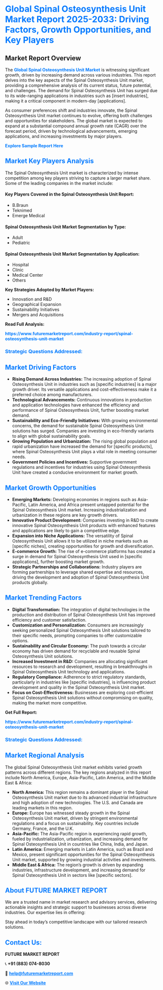 <h1 style="color: #007BFF;">Global Spinal Osteosynthesis Unit Market Report 2025-2033: Driving Factors, Growth Opportunities, and Key Players</h1>

<section id="overview">
<h2>Market Report Overview</h2>
<p>The <a href="https://www.futuremarketreport.com/industry-report/spinal-osteosynthesis-unit-market" style="color: #007BFF; text-decoration: none;"><strong>Global Spinal Osteosynthesis Unit Market</strong></a> is witnessing significant growth, driven by increasing demand across various industries. This report delves into the key aspects of the Spinal Osteosynthesis Unit market, providing a comprehensive analysis of its current status, future potential, and challenges. The demand for Spinal Osteosynthesis Unit has surged due to its wide-ranging applications in industries such as [insert industries], making it a critical component in modern-day [applications].</p>
<p>As consumer preferences shift and industries innovate, the Spinal Osteosynthesis Unit market continues to evolve, offering both challenges and opportunities for stakeholders. The global market is expected to expand at a substantial compound annual growth rate (CAGR) over the forecast period, driven by technological advancements, emerging applications, and increasing investments by major players.</p>
</section>

<section id="overview">
<p><a href="https://www.futuremarketreport.com/request-sample/reportId=83932" style="color: #007BFF; text-decoration: none;"><strong>Explore Sample Report Here</strong></a></p>
</section>

<section id="key-players">
<h2 style="color: #007BFF;">Market Key Players Analysis</h2>
<p>The Spinal Osteosynthesis Unit market is characterized by intense competition among key players striving to capture a larger market share. Some of the leading companies in the market include:</p>
<h4>Key Players Covered in the Spinal Osteosynthesis Unit Report:</h4>
<ul><li>B.Braun</li><li>Teknimed</li><li>Emerge Medical</li></ul>
<h4>Spinal Osteosynthesis Unit Market Segmentation by Type:</h4>
<ul><li>Adult</li><li>Pediatric</li></ul>

<h4>Spinal Osteosynthesis Unit Market Segmentation by Application:</h4>
<ul><li>Hospital</li><li>Clinic</li><li>Medical Center</li><li>Others</li></ul>
<p><strong>Key Strategies Adopted by Market Players:</strong></p>
<ul>
<li>Innovation and R&D</li>
<li>Geographical Expansion</li>
<li>Sustainability Initiatives</li>
<li>Mergers and Acquisitions</li>
</ul>
</section>

<section>
<p><strong>Read Full Analysis: </strong></p><a href="https://www.futuremarketreport.com/industry-report/spinal-osteosynthesis-unit-market" style="color: #007BFF; text-decoration: none;"><strong>https://www.futuremarketreport.com/industry-report/spinal-osteosynthesis-unit-market</strong></a>
<h3 style="color: #007BFF;">Strategic Questions Addressed:</h3>
</section>

<section id="driving-factors">
<h2 style="color: #007BFF;">Market Driving Factors</h2>
<ul>
<li><strong>Rising Demand Across Industries:</strong> The increasing adoption of Spinal Osteosynthesis Unit in industries such as [specific industries] is a major growth driver. Its versatile applications and cost-effectiveness make it a preferred choice among manufacturers.</li>
<li><strong>Technological Advancements:</strong> Continuous innovations in production and application technologies have enhanced the efficiency and performance of Spinal Osteosynthesis Unit, further boosting market demand.</li>
<li><strong>Sustainability and Eco-Friendly Initiatives:</strong> With growing environmental concerns, the demand for sustainable Spinal Osteosynthesis Unit solutions has surged. Companies are investing in eco-friendly variants to align with global sustainability goals.</li>
<li><strong>Growing Population and Urbanization:</strong> The rising global population and rapid urbanization have increased the demand for [specific products], where Spinal Osteosynthesis Unit plays a vital role in meeting consumer needs.</li>
<li><strong>Government Policies and Incentives:</strong> Supportive government regulations and incentives for industries using Spinal Osteosynthesis Unit have created a conducive environment for market growth.</li>
</ul>
</section>

<section id="growth-opportunities">
<h2 style="color: #007BFF;">Market Growth Opportunities</h2>
<ul>
<li><strong>Emerging Markets:</strong> Developing economies in regions such as Asia-Pacific, Latin America, and Africa present untapped potential for the Spinal Osteosynthesis Unit market. Increasing industrialization and urbanization in these regions are key growth drivers.</li>
<li><strong>Innovative Product Development:</strong> Companies investing in R&D to create innovative Spinal Osteosynthesis Unit products with enhanced features and applications are likely to gain a competitive edge.</li>
<li><strong>Expansion into Niche Applications:</strong> The versatility of Spinal Osteosynthesis Unit allows it to be utilized in niche markets such as [specific niches], creating opportunities for growth and diversification.</li>
<li><strong>E-commerce Growth:</strong> The rise of e-commerce platforms has created a surge in demand for Spinal Osteosynthesis Unit used in [specific applications], further boosting market growth.</li>
<li><strong>Strategic Partnerships and Collaborations:</strong> Industry players are forming partnerships to leverage shared expertise and resources, driving the development and adoption of Spinal Osteosynthesis Unit products globally.</li>
</ul>
</section>

<section id="trending-factors">
<h2 style="color: #007BFF;">Market Trending Factors</h2>
<ul>
<li><strong>Digital Transformation:</strong> The integration of digital technologies in the production and distribution of Spinal Osteosynthesis Unit has improved efficiency and customer satisfaction.</li>
<li><strong>Customization and Personalization:</strong> Consumers are increasingly seeking personalized Spinal Osteosynthesis Unit solutions tailored to their specific needs, prompting companies to offer customizable options.</li>
<li><strong>Sustainability and Circular Economy:</strong> The push towards a circular economy has driven demand for recyclable and reusable Spinal Osteosynthesis Unit solutions.</li>
<li><strong>Increased Investment in R&D:</strong> Companies are allocating significant resources to research and development, resulting in breakthroughs in Spinal Osteosynthesis Unit technology and applications.</li>
<li><strong>Regulatory Compliance:</strong> Adherence to strict regulatory standards, particularly in industries like [specific industries], is influencing product development and quality in the Spinal Osteosynthesis Unit market.</li>
<li><strong>Focus on Cost-Effectiveness:</strong> Businesses are exploring cost-efficient Spinal Osteosynthesis Unit solutions without compromising on quality, making the market more competitive.</li>
</ul>
</section>

<section>
<p><strong>Get Full Report: </strong></p><a href="https://www.futuremarketreport.com/industry-report/spinal-osteosynthesis-unit-market" style="color: #007BFF; text-decoration: none;"><strong>https://www.futuremarketreport.com/industry-report/spinal-osteosynthesis-unit-market</strong></a>
<h3 style="color: #007BFF;">Strategic Questions Addressed:</h3>
</section>


<section id="regional-analysis">
<h2 style="color: #007BFF;">Market Regional Analysis</h2>
<p>The global Spinal Osteosynthesis Unit market exhibits varied growth patterns across different regions. The key regions analyzed in this report include North America, Europe, Asia-Pacific, Latin America, and the Middle East & Africa:</p>
<ul>
<li><strong>North America:</strong> This region remains a dominant player in the Spinal Osteosynthesis Unit market due to its advanced industrial infrastructure and high adoption of new technologies. The U.S. and Canada are leading markets in this region.</li>
<li><strong>Europe:</strong> Europe has witnessed steady growth in the Spinal Osteosynthesis Unit market, driven by stringent environmental regulations and a focus on sustainability. Key countries include Germany, France, and the U.K.</li>
<li><strong>Asia-Pacific:</strong> The Asia-Pacific region is experiencing rapid growth, fueled by industrialization, urbanization, and increasing demand for Spinal Osteosynthesis Unit in countries like China, India, and Japan.</li>
<li><strong>Latin America:</strong> Emerging markets in Latin America, such as Brazil and Mexico, present significant opportunities for the Spinal Osteosynthesis Unit market, supported by growing industrial activities and investments.</li>
<li><strong>Middle East & Africa:</strong> The region’s growth is driven by expanding industries, infrastructure development, and increasing demand for Spinal Osteosynthesis Unit in sectors like [specific sectors].</li>
</ul>
</section>

<footer>
<h2 style="color: #007BFF;">About FUTURE MARKET REPORT</h2>
<p>We are a trusted name in market research and advisory services, delivering actionable insights and strategic support to businesses across diverse industries. Our expertise lies in offering:</p>

<p>Stay ahead in today’s competitive landscape with our tailored research solutions.</p>

<h2 style="color: #007BFF;">Contact Us:</h2>
<p><strong>FUTURE MARKET REPORT</strong></p>
<p>📞 <strong>+91 (883) 074-8030</strong></p>
<p>📧 <strong><a href="mailto:help@futuremarketreport.com" style="color: #007BFF;">help@futuremarketreport.com</a></strong></p>
<p>🌐 <strong><a href="https://www.futuremarketreport.com/" style="color: #007BFF;">Visit Our Website</a></strong></p>
</footer>